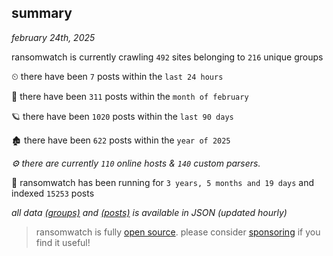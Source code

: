 
## summary
_february 24th, 2025_

ransomwatch is currently crawling `492` sites belonging to `216` unique groups

⏲ there have been `7` posts within the `last 24 hours`

🦈 there have been `311` posts within the `month of february`

🪐 there have been `1020` posts within the `last 90 days`

🏚 there have been `622` posts within the `year of 2025`

_⚙️ there are currently `110` online hosts & `140` custom parsers._

🦕 ransomwatch has been running for `3 years, 5 months and 19 days` and indexed `15253` posts

_all data  [(groups)](http://ransomwhat.telemetry.ltd/groups) and [(posts)](http://ransomwhat.telemetry.ltd/posts) is available in JSON (updated hourly)_

> ransomwatch is fully [open source](https://github.com/joshhighet/ransomwatch#ransomwatch--). please consider [sponsoring](https://github.com/sponsors/joshhighet) if you find it useful!
